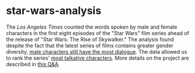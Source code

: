 # star-wars-analysis

The _Los Angeles Times_ counted the words spoken by male and female characters in the first eight episodes of the "Star Wars" film series ahead of the release of "Star Wars: The Rise of Skywalker." The analysis found despite the fact that the latest series of films contains greater gender diversity, [male characters still have the most dialogue](https://www.latimes.com/projects/star-wars-movies-female-character-analysis/). The data allowed us to rank the series' [most talkative characters](https://www.latimes.com/projects/star-wars-most-talkative-characters/). More details on the project are described in [this Q&A](https://www.latimes.com/entertainment-arts/story/2019-12-19/star-wars-movies-female-character-analysis-q-a).
